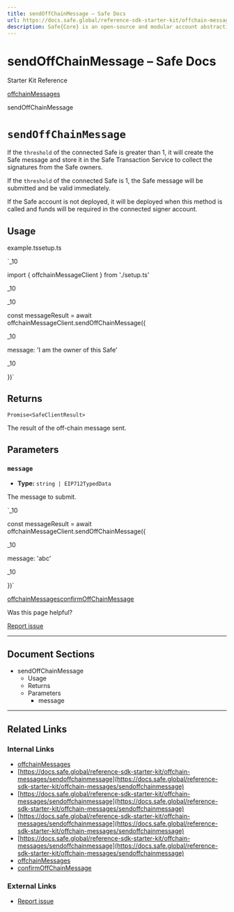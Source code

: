 ```yaml
---
title: sendOffChainMessage – Safe Docs
url: https://docs.safe.global/reference-sdk-starter-kit/offchain-messages/sendoffchainmessage
description: Safe{Core} is an open-source and modular account abstraction stack. Learn about its features and how to use it.
---
```


# sendOffChainMessage – Safe Docs

Starter Kit Reference

[offchainMessages](/reference-sdk-starter-kit/offchain-messages)

sendOffChainMessage

# `sendOffChainMessage`

If the `threshold` of the connected Safe is greater than 1, it will create the Safe message and store it in the Safe Transaction Service to collect the signatures from the Safe owners.

If the `threshold` of the connected Safe is 1, the Safe message will be submitted and be valid immediately.

If the Safe account is not deployed, it will be deployed when this method is called and funds will be required in the connected signer account.

## Usage



example.tssetup.ts

`_10

import { offchainMessageClient } from './setup.ts'

_10

_10

const messageResult = await offchainMessageClient.sendOffChainMessage({

_10

message: 'I am the owner of this Safe'

_10

})`

## Returns

`Promise<SafeClientResult>`

The result of the off-chain message sent.

## Parameters

### `message`

- **Type:** `string | EIP712TypedData`

The message to submit.

`_10

const messageResult = await offchainMessageClient.sendOffChainMessage({

_10

message: 'abc'

_10

})`

[offchainMessages](/reference-sdk-starter-kit/offchain-messages "offchainMessages")[confirmOffChainMessage](/reference-sdk-starter-kit/offchain-messages/confirmoffchainmessage "confirmOffChainMessage")

Was this page helpful?

[Report issue](https://github.com/safe-global/safe-docs/issues/new?assignees=&labels=nextra-feedback&projects=&template=nextra-feedback.yml&title=%5BFeedback%5D+)

---

## Document Sections

- sendOffChainMessage
  - Usage
  - Returns
  - Parameters
    - message

---

## Related Links

### Internal Links

- [offchainMessages](https://docs.safe.global/reference-sdk-starter-kit/offchain-messages)
- [https://docs.safe.global/reference-sdk-starter-kit/offchain-messages/sendoffchainmessage](https://docs.safe.global/reference-sdk-starter-kit/offchain-messages/sendoffchainmessage)
- [https://docs.safe.global/reference-sdk-starter-kit/offchain-messages/sendoffchainmessage](https://docs.safe.global/reference-sdk-starter-kit/offchain-messages/sendoffchainmessage)
- [https://docs.safe.global/reference-sdk-starter-kit/offchain-messages/sendoffchainmessage](https://docs.safe.global/reference-sdk-starter-kit/offchain-messages/sendoffchainmessage)
- [https://docs.safe.global/reference-sdk-starter-kit/offchain-messages/sendoffchainmessage](https://docs.safe.global/reference-sdk-starter-kit/offchain-messages/sendoffchainmessage)
- [offchainMessages](https://docs.safe.global/reference-sdk-starter-kit/offchain-messages)
- [confirmOffChainMessage](https://docs.safe.global/reference-sdk-starter-kit/offchain-messages/confirmoffchainmessage)

### External Links

- [Report issue](https://github.com/safe-global/safe-docs/issues/new?assignees=&labels=nextra-feedback&projects=&template=nextra-feedback.yml&title=%5BFeedback%5D+)
